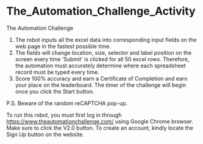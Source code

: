 # The_Automation_Challenge_Activity
The Automation Challenge


1. The robot inputs all the excel data into corresponding input fields on the web page in the fastest possible time.
2. The fields will change location, size, selector and label position on the screen every time 'Submit' is clicked for all 50 excel rows. Therefore, the automation must accurately determine where each spreadsheet record must be typed every time.
3. Score 100% accuracy and earn a Certificate of Completion and earn your place on the leaderboard. The timer of the challenge will begin once you click the Start button.

P.S. Beware of the random reCAPTCHA pop-up.

To run this robot, you must first log in through https://www.theautomationchallenge.com/ using Google Chrome browser. Make sure to click the V2.0 button. To create an account, kindly locate the Sign Up button on the website.
